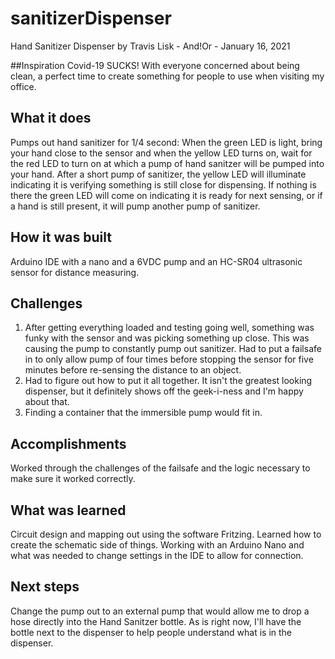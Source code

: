 # sanitizerDispenser
 Hand Sanitizer Dispenser by Travis Lisk - And!Or - January 16, 2021
 
 ##Inspiration
 Covid-19 SUCKS! With everyone concerned about being clean, a perfect time to create something for people to use when visiting my office. 
 
## What it does
Pumps out hand sanitizer for 1/4 second: When the green LED is light, bring your hand close to the sensor and when the yellow LED turns on, wait for the red LED to turn on at which a pump of hand sanitzer will be pumped into your hand. After a short pump of sanitizer, the yellow LED will illuminate indicating it is verifying something is still close for dispensing. If nothing is there the green LED will come on indicating it is ready for next sensing, or if a hand is still present, it will pump another pump of sanitizer.

## How it was built
Arduino IDE with a nano and a 6VDC pump and an HC-SR04 ultrasonic sensor for distance measuring.

## Challenges
1) After getting everything loaded and testing going well, something was funky with the sensor and was picking something up close. This was causing the pump to constantly pump out sanitizer. Had to put a failsafe in to only allow pump of four times before stopping the sensor for five minutes before re-sensing the distance to an object.
2) Had to figure out how to put it all together. It isn't the greatest looking dispenser, but it definitely shows off the geek-i-ness and I'm happy about that.
3) Finding a container that the immersible pump would fit in.

## Accomplishments
Worked through the challenges of the failsafe and the logic necessary to make sure it worked correctly.

## What was learned
Circuit design and mapping out using the software Fritzing. Learned how to create the schematic side of things. Working with an Arduino Nano and what was needed to change settings in the IDE to allow for connection.

## Next steps
Change the pump out to an external pump that would allow me to drop a hose directly into the Hand Sanitzer bottle. As is right now, I'll have the bottle next to the dispenser to help people understand what is in the dispenser.